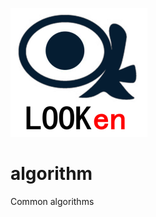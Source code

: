 ![lookend](https://github.com/looken/algorithm/blob/main/looken.png?raw=true)

# algorithm
Common algorithms
